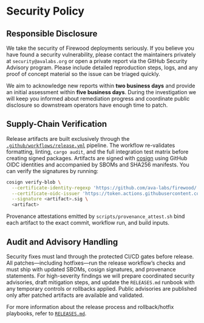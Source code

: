 # Security Policy

## Responsible Disclosure

We take the security of Firewood deployments seriously. If you believe you have
found a security vulnerability, please contact the maintainers privately at
`security@avalabs.org` or open a private report via the GitHub Security Advisory
program. Please include detailed reproduction steps, logs, and any proof of
concept material so the issue can be triaged quickly.

We aim to acknowledge new reports within **two business days** and provide an
initial assessment within **five business days**. During the investigation we
will keep you informed about remediation progress and coordinate public
disclosure so downstream operators have enough time to patch.

## Supply-Chain Verification

Release artifacts are built exclusively through the
[`.github/workflows/release.yml`](.github/workflows/release.yml) pipeline. The
workflow re-validates formatting, linting, `cargo audit`, and the full
integration test matrix before creating signed packages. Artifacts are signed
with [cosign](https://docs.sigstore.dev/cosign/) using GitHub OIDC identities
and accompanied by SBOMs and SHA256 manifests. You can verify the signatures by
running:

```bash
cosign verify-blob \
  --certificate-identity-regexp 'https://github.com/ava-labs/firewood/.+' \
  --certificate-oidc-issuer 'https://token.actions.githubusercontent.com' \
  --signature <artifact>.sig \
  <artifact>
```

Provenance attestations emitted by `scripts/provenance_attest.sh` bind each
artifact to the exact commit, workflow run, and build inputs.

## Audit and Advisory Handling

Security fixes must land through the protected CI/CD gates before release. All
patches—including hotfixes—run the release workflow’s checks and must ship with
updated SBOMs, cosign signatures, and provenance statements. For high-severity
findings we will prepare coordinated security advisories, draft mitigation
steps, and update the `RELEASES.md` runbook with any temporary controls or
rollbacks applied. Public advisories are published only after patched artifacts
are available and validated.

For more information about the release process and rollback/hotfix playbooks,
refer to [`RELEASES.md`](RELEASES.md).
